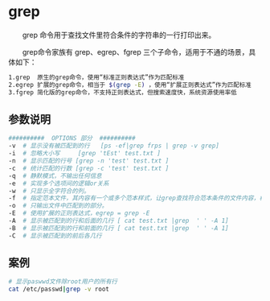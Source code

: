 # grep

　　grep 命令用于查找文件里符合条件的字符串的一行打印出来。

　　grep命令家族有 grep、egrep、fgrep 三个子命令，适用于不通的场景，具体如下：

```bash
1.grep  原生的grep命令，使用“标准正则表达式”作为匹配标准
2.egrep 扩展的grep命令，相当于 $(grep -E) ，使用“扩展正则表达式”作为匹配标准
3.fgrep 简化版的grep命令，不支持正则表达式，但搜索速度快，系统资源使用率低
```

## 参数说明

```bash
##########  OPTIONS 部分  ##########
-v  # 显示没有被匹配到的行   [ps -ef|grep frps | grep -v grep]
-i  # 忽略大小写     [grep 'tEst' test.txt ]
-n  # 显示匹配的行号 [grep -n 'test' test.txt ]
-c  # 统计匹配的行数 [grep -c 'test' test.txt ]
-q  # 静默模式，不输出任何信息
-e  # 实现多个选项间的逻辑or关系
-w  # 只显示全字符合的列。
-f  # 指定范本文件，其内容有一个或多个范本样式，让grep查找符合范本条件的文件内容，格式为每一列的范本样式。
-o  # 只输出文件中匹配到的部分。
-E  # 使用扩展的正则表达式，egrep = grep -E
-A  # 显示被匹配到的行和后面的几行 [ cat test.txt |grep  ' ' -A 1]
-B  # 显示被匹配到的行和前面的几行 [ cat test.txt |grep  ' ' -A 1]
-C  # 显示被匹配到的前后各几行
```

## 案例

```bash
# 显示paswwd文件除root用户的所有行
cat /etc/passwd|grep -v root
```

　　‍
